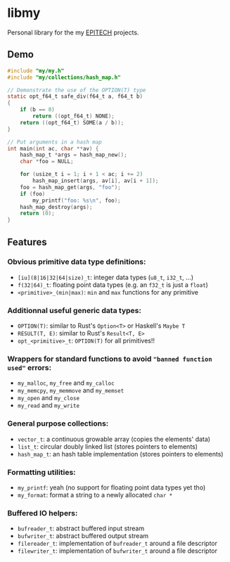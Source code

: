 # libmy

Personal library for the my [EPITECH](https://www.epitech.eu) projects.

## Demo

```c
#include "my/my.h"
#include "my/collections/hash_map.h"

// Demonstrate the use of the OPTION(T) type
static opt_f64_t safe_div(f64_t a, f64_t b)
{
    if (b == 0)
        return ((opt_f64_t) NONE);
    return ((opt_f64_t) SOME(a / b));
}

// Put arguments in a hash map
int main(int ac, char **av) {
    hash_map_t *args = hash_map_new();
    char *foo = NULL;

    for (usize_t i = 1; i + 1 < ac; i += 2)
        hash_map_insert(args, av[i], av[i + 1]);
    foo = hash_map_get(args, "foo");
    if (foo)
        my_printf("foo: %s\n", foo);
    hash_map_destroy(args);
    return (0);
}
```

## Features

### Obvious primitive data type definitions:
- `[iu](8|16|32|64|size)_t`: integer data types (`u8_t`, `i32_t`, ...)
- `f(32|64)_t`: floating point data types (e.g. an `f32_t` is just a `float`)
- `<primitive>_(min|max)`: `min` and `max` functions for any primitive

### Additionnal useful generic data types:
- `OPTION(T)`: similar to Rust's `Option<T>` or Haskell's `Maybe T`
- `RESULT(T, E)`: similar to Rust's `Result<T, E>`
- `opt_<primitive>_t`: `OPTION(T)` for all primitives!!

### Wrappers for standard functions to avoid `"banned function used"` errors:
- `my_malloc`, `my_free` and `my_calloc`
- `my_memcpy`, `my_memmove` and `my_memset`
- `my_open` and `my_close`
- `my_read` and `my_write`

### General purpose collections:
- `vector_t`: a continuous growable array (copies the elements' data)
- `list_t`: circular doubly linked list (stores pointers to elements)
- `hash_map_t`: an hash table implementation (stores pointers to elements)

### Formatting utilities:
- `my_printf`: yeah (no support for floating point data types yet tho)
- `my_format`: format a string to a newly allocated `char *`

### Buffered IO helpers:
- `bufreader_t`: abstract buffered input stream
- `bufwriter_t`: abstract buffered output stream
- `filereader_t`: implementation of `bufreader_t` around a file descriptor
- `filewriter_t`: implementation of `bufwriter_t` around a file descriptor
